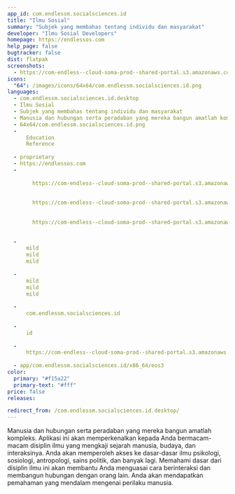 ```yaml
---
app_id: com.endlessm.socialsciences.id
title: "Ilmu Sosial"
summary: "Subjek yang membahas tentang individu dan masyarakat"
developer: "Ilmu Sosial Developers"
homepage: https://endlessos.com
help_page: false
bugtracker: false
dist: flatpak
screenshots:
  - https://com-endless--cloud-soma-prod--shared-portal.s3.amazonaws.com/apps.300.screenshots.0a7f45b8-2fd4-4ff4-bbdf-1ba82894c02e_201810232130003636.png
icons:
  "64": /images/icons/64x64/com.endlessm.socialsciences.id.png
languages:
  - com.endlessm.socialsciences.id.desktop
  - Ilmu Sosial
  - Subjek yang membahas tentang individu dan masyarakat
  - Manusia dan hubungan serta peradaban yang mereka bangun amatlah kompleks. Aplikasi ini akan memperkenalkan kepada Anda bermacam-macam disiplin ilmu yang mengkaji sejarah manusia, budaya, dan interaksinya. Anda akan memperoleh akses ke dasar-dasar ilmu psikologi, sosiologi, antropologi, sains politik, dan banyak lagi. Memahami dasar dari disiplin ilmu ini akan membantu Anda menguasai cara berinteraksi dan membangun hubungan dengan orang lain. Anda akan mendapatkan pemahaman yang mendalam mengenai perilaku manusia.
  - 64x64/com.endlessm.socialsciences.id.png
  - 
      Education
      Reference
    
  - proprietary
  - https://endlessos.com
  - 
      
        https://com-endless--cloud-soma-prod--shared-portal.s3.amazonaws.com/apps.300.screenshots.0a7f45b8-2fd4-4ff4-bbdf-1ba82894c02e_201810232130003636.png
      
      
        https://com-endless--cloud-soma-prod--shared-portal.s3.amazonaws.com/apps.300.screenshots.6d6ca1c7-c962-48b8-8e06-2e4b08769565_201810232130003636.png
      
      
        https://com-endless--cloud-soma-prod--shared-portal.s3.amazonaws.com/apps.300.screenshots.93604d5b-2c4c-40f3-8e74-55553606774a_201810232130003636.png
      
    
  - 
      mild
      mild
      mild
    
  - 
      mild
      mild
      mild
    
  - 
      com.endlessm.socialsciences.id
    
  - 
      id
    
  - 
      https://com-endless--cloud-soma-prod--shared-portal.s3.amazonaws.com/app.1432.appCenterThumbnail.ab5b35d2-ef57-445b-bb96-9783c82b9b42_201810232130732929.jpg
    
  - app/com.endlessm.socialsciences.id/x86_64/eos3
color:
  primary: "#f15a22"
  primary-text: "#fff"
price: false
releases:

redirect_from: /com.endlessm.socialsciences.id.desktop/
---
```


<p>Manusia dan hubungan serta peradaban yang mereka bangun amatlah kompleks. Aplikasi ini akan memperkenalkan kepada Anda bermacam-macam disiplin ilmu yang mengkaji sejarah manusia, budaya, dan interaksinya. Anda akan memperoleh akses ke dasar-dasar ilmu psikologi, sosiologi, antropologi, sains politik, dan banyak lagi. Memahami dasar dari disiplin ilmu ini akan membantu Anda menguasai cara berinteraksi dan membangun hubungan dengan orang lain. Anda akan mendapatkan pemahaman yang mendalam mengenai perilaku manusia.</p>